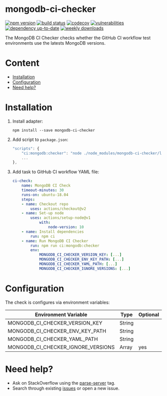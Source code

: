 # mongodb-ci-checker <!-- omit in toc -->

[![npm version](https://badge.fury.io/js/mongodb-ci-checker.svg)](https://badge.fury.io/js/mongodb-ci-checker)
[![build status](https://github.com/mtrezza/mongodb-ci-checker/workflows/ci/badge.svg?branch=main)](https://github.com/mtrezza/mongodb-ci-checker/actions?query=workflow%3Aci+branch%3Amain)
[![codecov](https://codecov.io/gh/mtrezza/mongodb-ci-checker/branch/main/graph/badge.svg)](https://codecov.io/gh/mtrezza/mongodb-ci-checker)
[![vulnerabilities](https://snyk.io/test/github/mtrezza/mongodb-ci-checker/badge.svg)](https://snyk.io/test/github/mtrezza/mongodb-ci-checker)
[![dependency up-to-date](https://img.shields.io/librariesio/release/npm/mongodb-ci-checker)](https://libraries.io/npm/mongodb-ci-checker)
[![weekly downloads](https://img.shields.io/npm/dw/mongodb-ci-checker)](https://www.npmjs.com/package/mongodb-ci-checker)

The MongoDB CI Checker checks whether the GitHub CI workflow test environments use the latests MongoDB versions.

# Content <!-- omit in toc -->

- [Installation](#installation)
- [Configuration](#configuration)
- [Need help?](#need-help)

# Installation

1. Install adapter:
    ```
    npm install --save mongodb-ci-checker
    ```
2. Add script to `package.json`:
    ```js
    "scripts": {
        "ci:mongodb:checker": "node ./node_modules/mongodb-ci-checker/lib",
        ...
    },
    ```
3. Add task to GitHub CI workflow YAML file:
    ```yaml
    ci-check:
        name: MongoDB CI Check
        timeout-minutes: 30
        runs-on: ubuntu-18.04
        steps:
        - name: Checkout repo
            uses: actions/checkout@v2
        - name: Set-up node
            uses: actions/setup-node@v1
                with:
                    node-version: 10
        - name: Install dependencies
            run: npm ci
        - name: Run MongoDB CI Checker
            run: npm run ci:mongodb:checker
            env:
                MONGODB_CI_CHECKER_VERSION_KEY: [...]
                MONGODB_CI_CHECKER_ENV_KEY_PATH: [...]
                MONGODB_CI_CHECKER_YAML_PATH: [...]
                MONGODB_CI_CHECKER_IGNORE_VERSIONS: [...]
    ```

# Configuration

The check is configures via environment variables:

| Environment Variable               | Type          | Optional | Default | Example Value                         |
|------------------------------------|---------------|----------|---------|---------------------------------------|
| MONGODB_CI_CHECKER_VERSION_KEY     | String        |          |         | 'MONGODB_VERSION'                     |
| MONGODB_CI_CHECKER_ENV_KEY_PATH    | String        |          |         | 'jobs.tests.strategy.matrix.include'; |
| MONGODB_CI_CHECKER_YAML_PATH       | String        |          |         | './.github/workflows/ci.yml'          |
| MONGODB_CI_CHECKER_IGNORE_VERSIONS | Array<String> | yes      | []      | ['~4.7.0']                            |

# Need help?

- Ask on StackOverflow using the [parse-server](https://stackoverflow.com/questions/tagged/mongodb) tag.
- Search through existing [issues](https://github.com/mtrezza/mongodb-ci-checker/issues) or open a new issue.